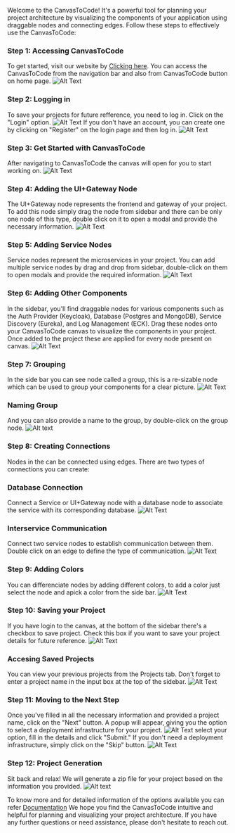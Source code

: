 Welcome to the CanvasToCode! It's a powerful tool for planning your project architecture by visualizing the components of your application using draggable nodes and connecting edges. Follow these steps to effectively use the CanvasToCode:

### Step 1: Accessing CanvasToCode
To get started, visit our website by [Clicking here](http://wda-ui.s3-website.ap-south-1.amazonaws.com/). You can access the CanvasToCode from the navigation bar and also from CanvasToCode button on home page.
![Alt Text](../../Images/homepage.png)

### Step 2: Logging in
To save your projects for future refference, you need to log in. Click on the "Login" option.
![Alt Text](../../Images/Loginpage.png)
If you don't have an account, you can create one by clicking on "Register" on the login page and then log in.
![Alt Text](../../Images/Signup.png)
### Step 3: Get Started with CanvasToCode
After navigating to CanvasToCode the canvas will open for you to start working on.
![Alt Text](../../Images/canvaspage.png)

### Step 4: Adding the UI+Gateway Node
The UI+Gateway node represents the frontend and gateway of your project. To add this node simply drag the node from sidebar and there can be only one node of this type, double click on it to open a modal and provide the necessary information.
![Alt Text](../../Images/uinode.png)

### Step 5: Adding Service Nodes
Service nodes represent the microservices in your project. You can add multiple service nodes by drag and drop from sidebar, double-click on them to open modals and provide the required information.
![Alt Text](../../Images/service.png)

### Step 6: Adding Other Components
In the sidebar, you'll find draggable nodes for various components such as the Auth Provider (Keycloak), Database (Postgres and MongoDB), Service Discovery (Eureka), and Log Management (ECK). Drag these nodes onto your CanvasToCode canvas to visualize the components in your project. Once added to the project these are applied for every node present on canvas.
![Alt Text](../../Images/otherscomponents.png)

### Step 7: Grouping
In the side bar you can see node called a group, this is a re-sizable node which can be used to group your components for a clear picture.
![Alt Text](../../Images/group.png)
### Naming Group
And you can also provide a name to the group, by double-click on the group node.
![Alt text](../../Images/groupname.png)
### Step 8: Creating Connections
Nodes in the can be connected using edges. There are two types of connections you can create:
###  Database Connection 
Connect a Service or UI+Gateway node with a database node to associate the service with its corresponding database.
![Alt Text](../../Images/connections.png)
### Interservice Communication 
Connect two service nodes to establish communication between them. Double click on an edge to define the type of communication.
![Alt Text](../../Images/interservice.png)

### Step 9: Adding Colors
You can differenciate nodes by adding different colors, to add a color just select the node and apick a color from the side bar.
![Alt Text](../../Images/colors.png)
### Step 10: Saving your Project
If you have login to the canvas, at the bottom of the sidebar there's a checkbox to save project. Check this box if you want to save your project details for future reference.
![Alt Text](../../Images/saveoption.png)
### Accesing Saved Projects
You can view your previous projects from the Projects tab. Don't forget to enter a project name in the input box at the top of the sidebar.
![Alt Text](../../Images/projects.png)
### Step 11: Moving to the Next Step
Once you've filled in all the necessary information and provided a project name, click on the "Next" button. A popup will appear, giving you the option to select a deployment infrastructure for your project. 
![Alt Text](../../Images/nextstep.png)
select your option, fill in the details and click "Submit." If you don't need a deployment infrastructure, simply click on the "Skip" button.
![Alt Text](../../Images/deployment_infra.png)

### Step 12: Project Generation
Sit back and relax! We will generate a zip file for your project based on the information you provided.
![Alt text](../../Images/generation.png)

To know more and for detailed information of the options available you can refer [Documentation](/Documentation/MindMap/mindMap/)
We hope you find the CanvasToCode intuitive and helpful for planning and visualizing your project architecture. If you have any further questions or need assistance, please don't hesitate to reach out. 